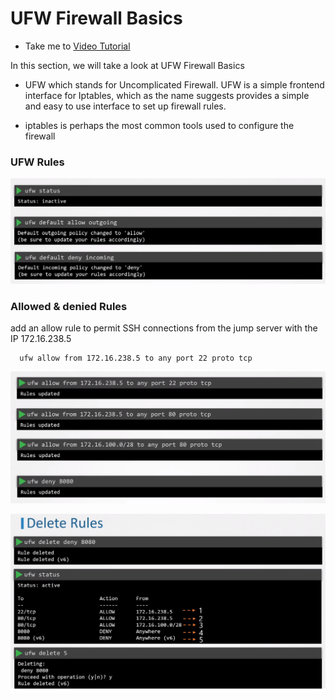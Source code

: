 # UFW Firewall Basics
  - Take me to [Video Tutorial](https://kodekloud.com/courses/1378608/lectures/31704443)


In this section, we will take a look at UFW Firewall Basics

- UFW which stands for Uncomplicated Firewall. UFW is a simple frontend interface for Iptables, which as the name suggests provides a simple and easy to use interface to set up firewall rules.

- iptables is perhaps the most common tools used to configure the firewall

### UFW Rules

![fwRules](../../images/fwRules.png)

### Allowed & denied Rules
add an allow rule to permit SSH connections from the jump server with the IP 172.16.238.5

      ufw allow from 172.16.238.5 to any port 22 proto tcp


   ![allowedRules.png](../../images/allowed.png)


![delete.png](../../images/delete.png)
